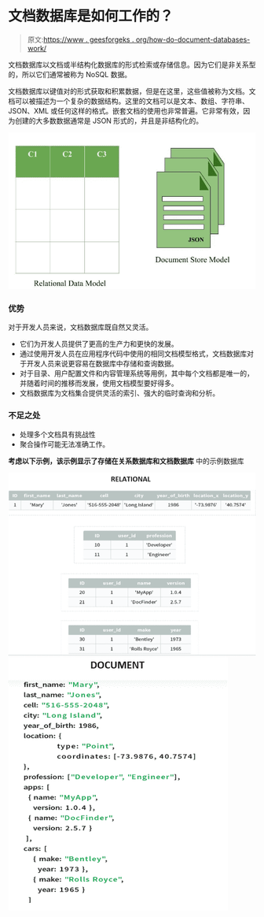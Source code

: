 # 文档数据库是如何工作的？

> 原文:[https://www . geesforgeks . org/how-do-document-databases-work/](https://www.geeksforgeeks.org/how-do-document-databases-work/)

文档数据库以文档或半结构化数据库的形式检索或存储信息。因为它们是非关系型的，所以它们通常被称为 NoSQL 数据。

文档数据库以键值对的形式获取和积累数据，但是在这里，这些值被称为文档。文档可以被描述为一个复杂的数据结构。这里的文档可以是文本、数组、字符串、JSON、XML 或任何这样的格式。嵌套文档的使用也非常普遍。它非常有效，因为创建的大多数数据通常是 JSON 形式的，并且是非结构化的。

![](img/5ea8a2fdc4b8cdf1ab0601f41511ca9e.png)

### 优势

对于开发人员来说，文档数据库既自然又灵活。

*   它们为开发人员提供了更高的生产力和更快的发展。
*   通过使用开发人员在应用程序代码中使用的相同文档模型格式，文档数据库对于开发人员来说更容易在数据库中存储和查询数据。
*   对于目录、用户配置文件和内容管理系统等用例，其中每个文档都是唯一的，并随着时间的推移而发展，使用文档模型要好得多。
*   文档数据库为文档集合提供灵活的索引、强大的临时查询和分析。

### 不足之处

*   处理多个文档具有挑战性
*   聚合操作可能无法准确工作。

**考虑以下示例，该示例显示了存储在关系数据库和文档数据库**
中的示例数据库

![](img/40521a86bbcb7816c68096f287ae7f15.png) ![](img/84e26e0a6cd538784d6e5353cf711597.png)